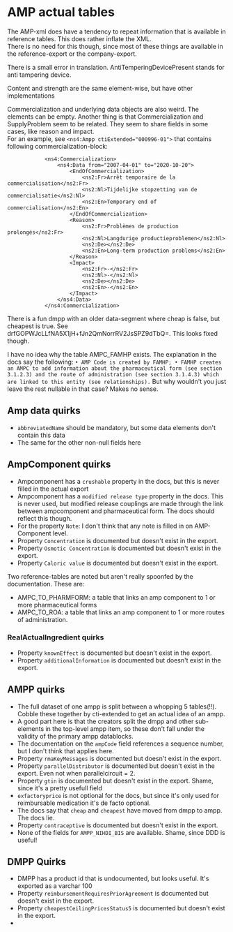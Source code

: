 # AMP actual tables

The AMP-xml does have a tendency to repeat information that is available in reference tables. This does rather inflate the XML.  
There is no need for this though, since most of these things are available in the reference-export or the company-export. 

There is a small error in translation. AntiTemperingDevicePresent stands for anti tampering device.  

Content and strength are the same element-wise, but have other implementations

Commercialization and underlying data objects are also weird. The elements can be empty. 
Another thing is that Commercialization and SupplyProblem seem to be related. They seem to share fields in some cases, 
like reason and impact.  
For an example, see `<ns4:Ampp ctiExtended="000996-01">` that contains following commercialization-block:  
```
            <ns4:Commercialization>
                <ns4:Data from="2007-04-01" to="2020-10-20">
                    <EndOfCommercialization>
                        <ns2:Fr>Arrêt temporaire de la commercialisation</ns2:Fr>
                        <ns2:Nl>Tijdelijke stopzetting van de commercialisatie</ns2:Nl>
                        <ns2:En>Temporary end of commercialisation</ns2:En>
                    </EndOfCommercialization>
                    <Reason>
                        <ns2:Fr>Problèmes de production prolongés</ns2:Fr>
                        <ns2:Nl>Langdurige productieproblemen</ns2:Nl>
                        <ns2:De></ns2:De>
                        <ns2:En>Long-term production problems</ns2:En>
                    </Reason>
                    <Impact>
                        <ns2:Fr>-</ns2:Fr>
                        <ns2:Nl>-</ns2:Nl>
                        <ns2:De></ns2:De>
                        <ns2:En>-</ns2:En>
                    </Impact>
                </ns4:Data>
            </ns4:Commercialization>
```

There is a fun dmpp with an older data-segment where cheap is false, but cheapest is true. See drfGOPWJcLLfNA5X1jH+fJn2QmNorrRV2JsSPZ9dTbQ=. 
This looks fixed though. 

I have no idea why the table AMPC_FAMHP exists. The explanation in the docs say the following: 
``
• AMP Code is created by FAMHP;
• FAMHP creates an AMPC to add information about the pharmaceutical form (see section 3.1.2.3) and the route of administration (see section 3.1.4.3) which are linked to this entity (see relationships).
``
But why wouldn't you just leave the rest nullable in that case? Makes no sense. 

## Amp data quirks
* `abbreviatedName` should be mandatory, but some data elements don't contain this data
* The same for the other non-null fields here

## AmpComponent quirks
* Ampcomponent has a `crushable` property in the docs, but this is never filled in the actual export
* Ampcomponent has a `modified release type` property in the docs. This is never used, but modified release couplings are made through the link 
between ampcomponent and pharmaceutical form. The docs should reflect this though. 
* For the property `Note`: I don't think that any note is filled in on AMP-Component level. 
* Property `Concentration` is documented but doesn't exist in the export. 
* Property `Osmotic Concentration` is documented but doesn't exist in the export. 
* Property `Caloric value` is documented but doesn't exist in the export. 

Two reference-tables are noted but aren't really spoonfed by the documentation. These are: 
* AMPC_TO_PHARMFORM: a table that links an amp component to 1 or more pharmaceutical forms
* AMPC_TO_ROA: a table that links an amp component to 1 or more routes of administration.

### RealActualIngredient quirks
* Property `knownEffect` is documented but doesn't exist in the export.
* Property `additionalInformation` is documented but doesn't exist in the export.

## AMPP quirks
* The full dataset of one ampp is split between a whopping 5 tables(!!). Cobble these together by cti-extended to get an actual idea of an ampp. 
* A good part here is that the creators split the dmpp and other sub-elements in the top-level ampp item, so these don't fall under the
validity of the primary ampp datablocks. 
* The documentation on the `ampCode` field references a sequence number, but I don't think that applies here. 
* Property `rmaKeyMessages` is documented but doesn't exist in the export. 
* Property `parallelDistributor` is documented but doesn't exist in the export. Even not when parallelcircuit = 2.
* Property `gtin` is documented but doesn't exist in the export. Shame, since it's a pretty usefull field
* `exfactoryprice` is not optional for the docs, but since it's only used for reimbursable medication it's de facto optional.
* The docs say that `cheap` and `cheapest` have moved from dmpp to ampp. The docs lie. 
* Property `contraceptive` is documented but doesn't exist in the export.
* None of the fields for `AMPP_NIHDI_BIS` are available. Shame, since DDD is useful!

## DMPP Quirks
* DMPP has a product id that is undocumented, but looks useful. It's exported as a varchar 100
* Property `reimbursementRequiresPriorAgreement` is documented but doesn't exist in the export.
* Property `cheapestCeilingPricesStatus5` is documented but doesn't exist in the export.
* 